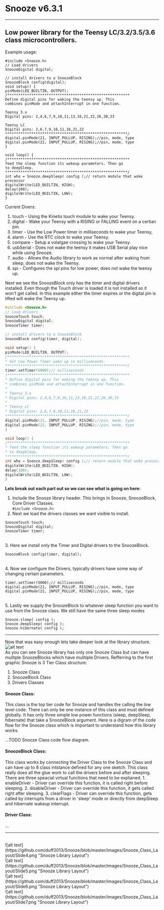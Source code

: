 # Snooze v6.3.1

---
Low power library for the Teensy LC/3.2/3.5/3.6 class microcontrollers.
---
Example usage:
```
#include <Snooze.h>
// Load drivers
SnoozeDigital digital;

// install drivers to a SnoozeBlock
SnoozeBlock config(digital);
void setup() {
pinMode(LED_BUILTIN, OUTPUT);
/********************************************************
Define digital pins for waking the teensy up. This
combines pinMode and attachInterrupt in one function.

Teensy 3.x
Digital pins: 2,4,6,7,9,10,11,13,16,21,22,26,30,33

Teensy LC
Digital pins: 2,6,7,9,10,11,16,21,22
********************************************************/
digital.pinMode(21, INPUT_PULLUP, RISING);//pin, mode, type
digital.pinMode(22, INPUT_PULLUP, RISING);//pin, mode, type
}

void loop() {
/********************************************************
feed the sleep function its wakeup parameters. Then go
to deepSleep.
********************************************************/
int who = Snooze.deepSleep( config );// return module that woke processor
digitalWrite(LED_BUILTIN, HIGH);
delay(100);
digitalWrite(LED_BUILTIN, LOW);
}
```

Current Divers:
1. touch     - Using the Kinetis touch module to wake your Teensy. 
2. digital   - Wake your Teensy with a RISING or FALLING event on a certian pin.
3. timer     - Use the Low Power timer in milliseconds to wake your Teensy,
4. alarm     - Use the RTC clock to wake your Teensy.
5. compare   - Setup a volatgae crossing to wake your Teensy.
6. usbSerial - Does not wake the teensy it makes USB Serial play nice while using Snooze.
7. audio     - Allows the Audio library to work as normal after waking from sleep, does not wake the Teensy.
8. spi       - Configures the spi pins for low power, does not wake the teensy up.

Next we see the SnoozeBlock only has the timer and digital drivers installed. Even though the Touch driver is loaded it is not installed so it won't get called. In this example either the timer expires or the digital pin is lifted will wake the Teensy up.<br>
```c
#include <Snooze.h>
// Load drivers
SnoozeTouch touch;
SnoozeDigital digital;
SnoozeTimer timer;

// install drivers to a SnoozeBlock
SnoozeBlock config(timer, digital);

void setup() {
pinMode(LED_BUILTIN, OUTPUT);
/********************************************************
* Set Low Power Timer wake up in milliseconds.
********************************************************/
timer.setTimer(5000);// milliseconds
/********************************************************
* Define digital pins for waking the teensy up. This
* combines pinMode and attachInterrupt in one function.
*
* Teensy 3.x
* Digital pins: 2,4,6,7,9,10,11,13,16,21,22,26,30,33
*
* Teensy LC
* Digital pins: 2,6,7,9,10,11,16,21,22
********************************************************/
digital.pinMode(21, INPUT_PULLUP, RISING);//pin, mode, type
digital.pinMode(22, INPUT_PULLUP, RISING);//pin, mode, type
}

void loop() {
/********************************************************
* feed the sleep function its wakeup parameters. Then go 
* to deepSleep.
********************************************************/
int who = Snooze.deepSleep( config );// return module that woke processor
digitalWrite(LED_BUILTIN, HIGH);
delay(100);
digitalWrite(LED_BUILTIN, LOW);
}
```
<b>Lets break out each part out so we can see what is going on here:</b><br>
1. Include the Snooze library header. This brings in Snooze, SnoozeBlock, Core Driver Classes.<br>
```#include <Snooze.h>```<br>
2. Next we load the drivers classes we want visible to install.<br>
```
SnoozeTouch touch;
SnoozeDigital digital;
SnoozeTimer timer;
```
<br>
3. Here we install only the Timer and Digital drivers to the SnoozeBlock.

```
SnoozeBlock config(timer, digital);
```

<br>
4. Now we configure the Drivers, typically drivers have some way of changing certain parameters.

```
timer.setTimer(5000);// milliseconds
digital.pinMode(21, INPUT_PULLUP, RISING);//pin, mode, type
digital.pinMode(22, INPUT_PULLUP, RISING);//pin, mode, type
```
<br>
5. Lastly we supply the SnoozeBlock to whatever sleep function you want to use from the Snooze class. We still have the same three sleep modes

```
Snooze.sleep( config );
Snooze.deepSleep( config );
Snooze.hibernate( config );
```


---
Now that was easy enough lets take deeper look at the library structure.<br>
![alt text](https://github.com/duff2013/Snooze/blob/master/images/Snooze_Class_Layout/Slide3.png "Snooze Library Layout")
<br>
As you can see Snooze library has only one Snooze Class but can have mulitple SnoozeBlocks which have mulitiple Drivers. Refferring to the first graphic Snooze is 3 Tier Class structure:

1. Snooze Class<br>
2. SnoozeBlock Class<br>
3. Drivers Classes<br>

<h4> Snooze Class:</h4>
This class is the top tier code for Snooze and handles the calling the low level code. There can only be one instance of this class and must defined globally. It has only three simple low power functions (sleep, deepSleep, hibernate) that take a SnoozeBlock argument. Here is a digram of the code flow for the Snooze class which is important to understand how this library works.

...TODO Snooze Class code flow diagram.
<h4> SnoozeBlock Class:</h4>
This class works by connecting the Driver Class to the Snooze Class and can have up to 8 class intstance defined for any one sketch. This class really does all the glue work to call the drivers before and after sleeping. There are three speacial virtual functions that need to be explianed.
1. enableDriver     - Driver can override this function, it is called right before sleeping.
2. disableDriver    - Driver can override this function, it gets called right after sleeping.
3. clearFlags       - Driver can override this function, gets called by interrupts from a driver in 'sleep' mode or directly from deepSleep and hibernate wakeup interrupt.
<h4> Driver Class:</h4>
...

---
<br>
![alt text](https://github.com/duff2013/Snooze/blob/master/images/Snooze_Class_Layout/Slide4.png "Snooze Library Layout")
<br>
![alt text](https://github.com/duff2013/Snooze/blob/master/images/Snooze_Class_Layout/Slide5.png "Snooze Library Layout")
<br>
![alt text](https://github.com/duff2013/Snooze/blob/master/images/Snooze_Class_Layout/Slide6.png "Snooze Library Layout")
<br>
![alt text](https://github.com/duff2013/Snooze/blob/master/images/Snooze_Class_Layout/Slide7.png "Snooze Library Layout")
<br>
